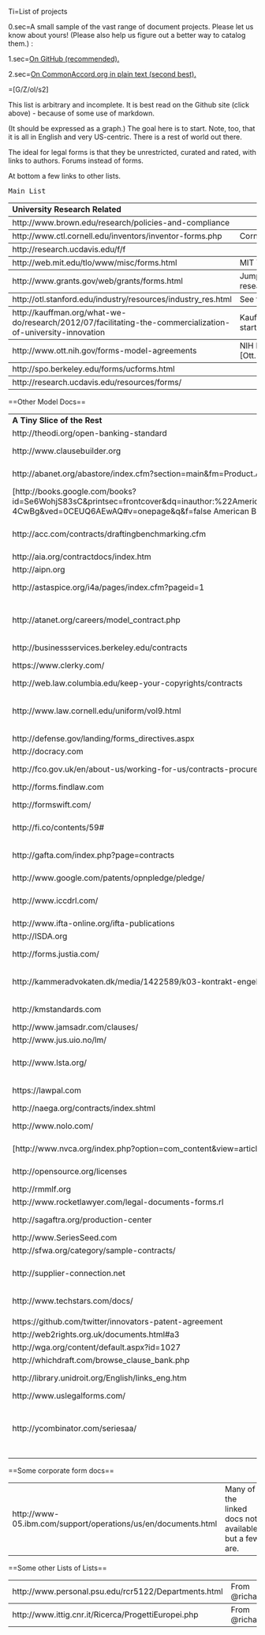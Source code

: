 Ti=List of projects

0.sec=A small sample of the vast range of document projects.  Please let us know about yours! (Please also help us figure out a better way to catalog them.)  : 

1.sec=<a href="https://github.com/CommonAccord/Cmacc-Org/blob/master/Doc/S/Link/Project/List_0.md">On GitHub (recommended).</a>

2.sec=<a href="index.php?action=html&file=S/Link/Project/List_0.md">On CommonAccord.org in plain text (second best).</a>

=[G/Z/ol/s2]

This list is arbitrary and incomplete.  It is best read on the Github site (click above) - because of some use of markdown.  

(It should be expressed as a graph.)  The goal here is to start.  Note, too, that it is all in English and very US-centric.  There is a rest of world out there.

The ideal for legal forms is that they be unrestricted, curated and rated, with links to authors.  Forums instead of forms.

At bottom a few links to other lists.

<table rules='rows'>
<tr><tt>Main List</tt><tt></tt></tr>

<tr><td><b>University Research Related</b></td><td></td></tr>
<tr><td>http://www.brown.edu/research/policies-and-compliance</td><td></td></tr>
<tr><td>http://www.ctl.cornell.edu/inventors/inventor-forms.php</td><td>Cornell Tech Transfer folks</td></tr>
<tr><td>http://research.ucdavis.edu/f/f</td><td></td></tr>
<tr><td>http://web.mit.edu/tlo/www/misc/forms.html   </td><td>MIT Tech Licensing Office - NDAs, etc.</td></tr>
<tr><td>http://www.grants.gov/web/grants/forms.html</td><td>Jumping off place for forms relating to government research grants</td></tr>
<tr><td>http://otl.stanford.edu/industry/resources/industry_res.html</td><td>See the letter, above.</td>
<tr><td>http://kauffman.org/what-we-do/research/2012/07/facilitating-the-commercialization-of-university-innovation    </td><td>Kauffman Foundation -- sponsored a university to start-up standard tech transfer agreement.  </td></tr>
<tr><td>http://www.ott.nih.gov/forms-model-agreements</td><td>NIH Models -- see [Ott.nih.gov/License_Patent_Exclusive_Agt_Library]</td></tr>
<tr><td>http://spo.berkeley.edu/forms/ucforms.html</td></tr>
<td>http://research.ucdavis.edu/resources/forms/</td><td></td></table>

==Other Model Docs==
<table><tr><td><b>A Tiny Slice of the Rest</b></td><td></td></tr>

<tr><td>http://theodi.org/open-banking-standard</td><td>UK Open Banking Standard</td></tr>
<tr><td>http://www.clausebuilder.org</td><td>American Arbitration Assn (adr.org) Clause Building Tool</td></tr>
<tr><td>http://abanet.org/abastore/index.cfm?section=main&fm=Product.AddToCart&pid=5070636 ABA Model Share Purchase Agreement</td><td>ABA - trying to find a list of all their materials.</td></tr>
<tr><td>[http://books.google.com/books?id=Se6WohjS83sC&printsec=frontcover&dq=inauthor:%22American+Bar+Foundation.+Corporate+Debt+Financing+Project%22&hl=en&sa=X&ei=AXKZUt24NYScjALj-4CwBg&ved=0CEUQ6AEwAQ#v=onepage&q&f=false American Bar Foundation - Model Debenture Indenture]</td><td>This project from the age of typewriters casts a long shadow.  See the discussion of the rationale at page 3 of this reference.</td></tr>
<tr><td>http://acc.com/contracts/draftingbenchmarking.cfm</td><td>Association of Corporate Counsel sample documents and KM Standards project - member sign-in wall</td></tr>
<tr><td>http://aia.org/contractdocs/index.htm</td><td>AIA Docs on Demand</td></tr>
<tr><td>http://aipn.org</td><td>Petroleum industry. Member sign-in wall. </td></tr>
<tr><td>http://astaspice.org/i4a/pages/index.cfm?pageid=1</td><td>Spice Association Model Contracts - behind member login wall</td></tr>
<tr><td>http://atanet.org/careers/model_contract.php</td><td>    	   AIPN --- Petroleum Industry.  A well developed set, with participation by lawyers from major companies and major law firms.  Model Petroleum Agreements</td></tr>
<tr><td>http://businessservices.berkeley.edu/contracts</td></tr>
<tr><td>https://www.clerky.com/</td><td>Integrated service for startup incorporation docs and filing.</td></tr>
<tr><td>http://web.law.columbia.edu/keep-your-copyrights/contracts</td><td>Columbia Law School project re authors</td></tr>
<tr><td>http://www.law.cornell.edu/uniform/vol9.html</td><td>Not exactly legal forms, but an index of uniform laws.  Same impulse, different medium. And gets the great LII site into this list.</td></tr>
<tr><td>http://defense.gov/landing/forms_directives.aspx</td><td>Big.</td></tr>
<tr><td>http://docracy.com</td></tr>
<tr><td>http://fco.gov.uk/en/about-us/working-for-us/contracts-procurement/supplierstendereing </td><td>UK - Govt -- Foreign and Commonwealth Office Procurement:</td></tr>
<tr><td>http://forms.findlaw.com</td></tr>
<tr><td>http://formswift.com/</td><td>from Ads by Google at NYT home page (are u watching me?)  Doc assembly base.</td></tr>
<tr><td>http://fi.co/contents/59#</td><td>Founder Institute Documents (their own application and Early-Stage funding</td></tr>
<tr><td>http://gafta.com/index.php?page=contracts</td><td>  UK-based Grain Association -- has large inventory of contracts, but behind member sign-in wall. </td></tr>
<tr><td>http://www.google.com/patents/opnpledge/pledge/</td><td>Open Patent Pledge</td></tr>
<tr><td>http://www.iccdrl.com/</td><td>International Chamber of Commerce Dispute Resolution Clauses - sorry, the link is imprecise, the site is not RESTful</td></tr>
<tr><td>http://www.ifta-online.org/ifta-publications</td><td>    	 International Film and Television.</td></tr>
<tr><td>http://ISDA.org</td><td>ISDA Publications and My Online documents</td></tr>
<tr><td>http://forms.justia.com/</td><td>Huge index and collection of mostly admin and litig related forms.</td></tr>
<tr><td>http://kammeradvokaten.dk/media/1422589/k03-kontrakt-engelsk-8383571_1-.pdf</td><td>The English version of a Danish software development contract for "agile" development.</td></tr>
<tr><td>http://kmstandards.com</td><td>Kingsley's remarkable automated contract parser</td></tr>
<tr><td>http://www.jamsadr.com/clauses/</td><td>JAMS Arbitration</td></tr>
<tr><td>http://www.jus.uio.no/lm/</td><td>LexMercatorium One of the originals.</td></tr>
<tr><td>http://www.lsta.org/</td><td>Model documents for syndicated loans.  Member wall.  Some docs free for members, others are charged for.</td></tr>
<tr><td>https://lawpal.com</td><td>Connects startups with lawyers and provides collab infrastructure.</td></tr>
<tr><td>http://naega.org/contracts/index.shtml</td><td>  North American Grain -A few agreements</td></tr>
<tr><td>http://www.nolo.com/</td><td>One of the first democratizers of law.  Paid forms for small business and personal use.</td></tr>
<tr><td>[http://www.nvca.org/index.php?option=com_content&view=article&id=108&Itemid=136 NVCA Model Documents]</td><td>National Venture Capital - see also [Model_EarlyStage_SPA_Discussion]</td></tr>
<tr><td>http://opensource.org/licenses</td><td>A paradigm of codified contract text is open source and the grandaddy GPL.</td></tr>


<tr><td>http://rmmlf.org</td></tr>
<tr><td>http://www.rocketlawyer.com/legal-documents-forms.rl</td><td>Integrated with service.  Paywall.</td></tr>
<tr><td>http://sagaftra.org/production-center</td><td>Screen Actors - documents, forms, signature</td></tr>
<tr><td>http://www.SeriesSeed.com </td><td>Seed round financing documents.</td></tr>
<tr><td>http://sfwa.org/category/sample-contracts/</td></tr>
<tr><td>http://supplier-connection.net</td><td>Effort by IBM and other major companies to consolidate the application process to become a supplier to a large corporation.</td></tr>
<tr><td>http://www.techstars.com/docs/</td><td>Startup docs from a leading incubator ecosystem</td></tr>
<tr><td></td><td></td></tr>
<tr><td>https://github.com/twitter/innovators-patent-agreement</td><td>Twitter non-assertion patent assignment.</td></tr>

<tr><td>http://web2rights.org.uk/documents.html#a3</td><td>Seems inactive, but a lot of analytical work.</td></tr>
<tr><td>http://wga.org/content/default.aspx?id=1027</td><td>Writers Guild</td></tr>
<tr><td>http://whichdraft.com/browse_clause_bank.php</td></tr>
<tr><td>http://library.unidroit.org/English/links_eng.htm</td><td>International institute for harmonization, mostly operating by legislative suggestion.</td></tr>
<tr><td>http://www.uslegalforms.com/</td><td>Huge collection.  Paywall.</td></tr>
<tr><td>http://ycombinator.com/seriesaa/</td><td>See also [http://lun-sandbox-cma-concept1.appspot.com/document/Demo_Tr-02_Acme_SeriesAA_YComb_TermSheet YC deal as an "object"] (have extreme patience, loads very slowly)</td></tr>
<tr><td></td><td></td></tr>
</table>



==Some corporate form docs==
<table rules='rows'>
<tr><td>http://www-05.ibm.com/support/operations/us/en/documents.html</td><td>Many of the linked docs not available, but a few are.</td></tr>
</table>

==Some other Lists of Lists==
<table rules='rows'>
<tr><td>http://www.personal.psu.edu/rcr5122/Departments.html</td><td>From @richard1000 </td></tr>
<tr><td>http://www.ittig.cnr.it/Ricerca/ProgettiEuropei.php</td><td>From @richard1000</td></tr>
</table>
